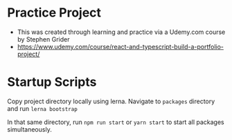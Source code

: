 # Practice Project
- This was created through learning and practice via a Udemy.com course by Stephen Grider
- https://www.udemy.com/course/react-and-typescript-build-a-portfolio-project/

# Startup Scripts
Copy project directory locally using lerna.
Navigate to `packages` directory and run `lerna bootstrap`

In that same directory, run `npm run start` or `yarn start` to start all packages simultaneously.
